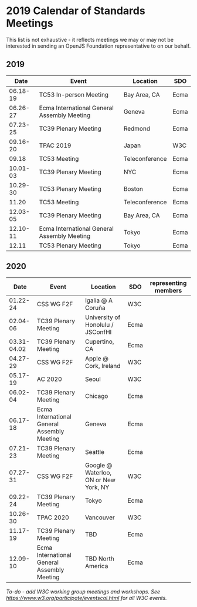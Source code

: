 # 2019 Calendar of Standards Meetings

This list is not exhaustive - it reflects meetings we may or may not be interested in sending an OpenJS Foundation representative to on our behalf.

## 2019

| Date     | Event | Location | SDO | 
|----------|-------|----------|-----|
| 06.18-19 | TC53 In-person Meeting | Bay Area, CA | Ecma |
| 06.26-27 | Ecma International General Assembly Meeting | Geneva | Ecma |
| 07.23-25 | TC39 Plenary Meeting | Redmond | Ecma |
| 09.16-20 | TPAC 2019 | Japan | W3C |
| 09.18    | TC53 Meeting | Teleconference | Ecma | 
| 10.01-03 | TC39 Plenary Meeting | NYC | Ecma |
| 10.29-30 | TC53 Plenary Meeting | Boston | Ecma |
| 11.20    | TC53 Meeting | Teleconference | Ecma |
| 12.03-05 | TC39 Plenary Meeting | Bay Area, CA | Ecma |
| 12.10-11 | Ecma International General Assembly Meeting | Tokyo | Ecma |
| 12.11    | TC53 Plenary Meeting | Tokyo | Ecma |

## 2020

| Date     | Event | Location | SDO | representing members |
|----------|-------|----------|-----|-----|
| 01.22-24 | CSS WG F2F | Igalia @ A Coruña | W3C | |
| 02.04-06 | TC39 Plenary Meeting | University of Honolulu / JSConfHI | Ecma | |
| 03.31-04.02 | TC39 Plenary Meeting | Cupertino, CA | Ecma | |
| 04.27-29 | CSS WG F2F | Apple @ Cork, Ireland | W3C | |
| 05.17-19 | AC 2020 | Seoul | W3C | |
| 06.02-04 | TC39 Plenary Meeting | Chicago | Ecma | |
| 06.17-18 | Ecma International General Assembly Meeting | Geneva | Ecma | |
| 07.21-23 | TC39 Plenary Meeting | Seattle | Ecma | |
| 07.27-31 | CSS WG F2F | Google @ Waterloo, ON or New York, NY | W3C | |
| 09.22-24 | TC39 Plenary Meeting | Tokyo | Ecma | |
| 10.26-30 | TPAC 2020 | Vancouver | W3C | |
| 11.17-19 | TC39 Plenary Meeting | TBD | Ecma | |
| 12.09-10 | Ecma International General Assembly Meeting | TBD North America | Ecma | |

*To-do - add W3C working group meetings and workshops. See https://www.w3.org/participate/eventscal.html for all W3C events.*
